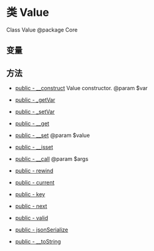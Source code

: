 #  类 Value

Class Value
@package Core


## 变量


## 方法


- [public - __construct](Value/__construct.md)
    Value constructor.
@param $var
- [public - _getVar](Value/_getVar.md)
    
- [public - _setVar](Value/_setVar.md)
    
- [public - __get](Value/__get.md)
    
- [public - __set](Value/__set.md)
    @param $value
- [public - __isset](Value/__isset.md)
    
- [public - __call](Value/__call.md)
    @param $args
- [public - rewind](Value/rewind.md)
    
- [public - current](Value/current.md)
    
- [public - key](Value/key.md)
    
- [public - next](Value/next.md)
    
- [public - valid](Value/valid.md)
    
- [public - jsonSerialize](Value/jsonSerialize.md)
    
- [public - __toString](Value/__toString.md)
    


